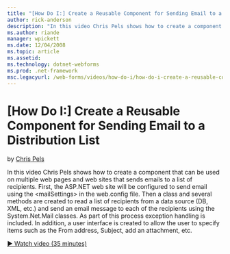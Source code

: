 ```yaml
---
title: "[How Do I:] Create a Reusable Component for Sending Email to a Distribution List | Microsoft Docs"
author: rick-anderson
description: "In this video Chris Pels shows how to create a component that can be used on multiple web pages and web sites that sends emails to a list of recipients. Firs..."
ms.author: riande
manager: wpickett
ms.date: 12/04/2008
ms.topic: article
ms.assetid: 
ms.technology: dotnet-webforms
ms.prod: .net-framework
msc.legacyurl: /web-forms/videos/how-do-i/how-do-i-create-a-reusable-component-for-sending-email-to-a-distribution-list
---
```

[How Do I:] Create a Reusable Component for Sending Email to a Distribution List
====================
by [Chris Pels](https://twitter.com/chrispels)

In this video Chris Pels shows how to create a component that can be used on multiple web pages and web sites that sends emails to a list of recipients. First, the ASP.NET web site will be configured to send email using the &lt;mailSettings&gt; in the web.config file. Then a class and several methods are created to read a list of recipients from a data source (DB, XML, etc.) and send an email message to each of the recipients using the System.Net.Mail classes. As part of this process exception handling is included. In addition, a user interface is created to allow the user to specify items such as the From address, Subject, add an attachment, etc.

[&#9654; Watch video (35 minutes)](https://channel9.msdn.com/Blogs/ASP-NET-Site-Videos/how-do-i-create-a-reusable-component-for-sending-email-to-a-distribution-list)